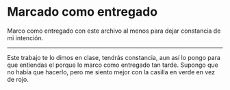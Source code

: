 # Marcado como entregado

Marco como entregado con este archivo al menos para dejar constancia de mi intención.

---

Este trabajo te lo dimos en clase, tendrás constancia, aun así lo pongo para que entiendas el porque lo marco como entregado tan tarde. Supongo que no había que hacerlo, pero me siento mejor con la casilla en verde en vez de rojo.
